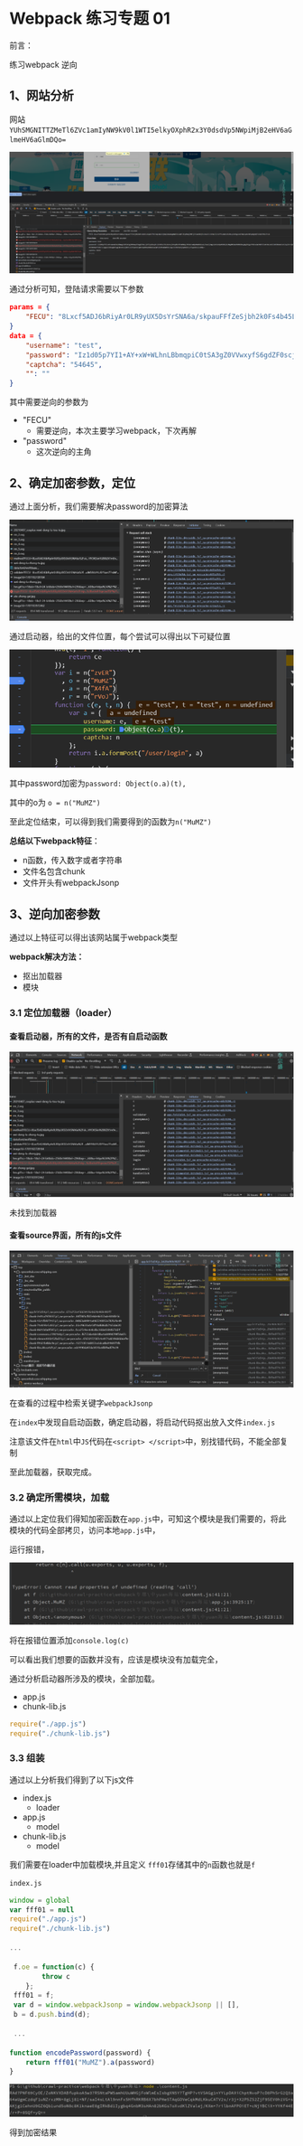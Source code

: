 # Webpack 练习专题 01

前言：

练习webpack 逆向



## 1、网站分析

网站`YUhSMGNITTZMeTl6ZVc1amIyNW9kV0l1WTI5elkyOXphR2x3Y0dsdVp5NWpiMjB2eHV6aGlmeHV6aGlmDQo=`

![image-20231128004932272](00-resource/image-20231128004932272.png)

通过分析可知，登陆请求需要以下参数

```json
params = {
    "FECU": "8Lxcf5ADJ6bRiyAr0LR9yUX5DsYrSNA6a/skpauFFfZeSjbh2k0Fs4b45LvEqB1Ffk57xQ+XW215j0pG2AXuNogMmD551LWXPJlEy0hmjZMMTjZtJweKRHjFsIn6aTi+J6FmLll/zSff5z4mlniR19kcy5oPAgLeeOTNwIvp0c9NFqUBgYQfZC6DUT9hCCfL41"
}
data = {
    "username": "test",
    "password": "Iz1d05p7YI1+AY+xW+WLhnLBbmqpiC0tSA3gZ0VVwxyfS6gdZF0scjLPlZyd1nq1Fc22rBtGcCV1cBcA+jl4rqdDc4frW6NVqc5P6SG3+mhpARwDUGiuGz/SeuIj3mgs2aYu5x9p4KAhGj9zANg0MK2mcMAVNdiWcg0g1hZgy3YR2rwimJ40EYZJu4r8eLoV2ZiGRlk0aG6Ja7z1q2iFrrQYVdIb0ANaYf1MzFJc5gQa5ZUSbUgb07agCWhvAFx2jbM7LICBTSpV56IqN4+4pKMOuARdNsOLmlmPiEE0PeWDmM5hlchg+t3ChH5hutQJp0OGStszYIqaUOScEzvAMQ==",
    "captcha": "54645",
    "": ""
}
```

其中需要逆向的参数为

- "FECU"
  - 需要逆向，本次主要学习webpack，下次再解
- "password"
  - 这次逆向的主角

## 2、确定加密参数，定位

通过上面分析，我们需要解决password的加密算法

![image-20231128005345433](00-resource/image-20231128005345433.png)

通过启动器，给出的文件位置，每个尝试可以得出以下可疑位置

![image-20231128005529014](00-resource/image-20231128005529014.png)

其中password加密为`password: Object(o.a)(t),`

其中的o为 `o = n("MuMZ")`

至此定位结束，可以得到我们需要得到的函数为`n("MuMZ")`



**总结以下webpack特征**：

- n函数，传入数字或者字符串
- 文件名包含chunk
- 文件开头有webpackJsonp

## 3、逆向加密参数

通过以上特征可以得出该网站属于webpack类型

**webpack解决方法：**

- 抠出加载器
- 模块

### 3.1 定位加载器（loader）

#### **查看启动器，所有的文件，是否有自启动函数**

![image-20231128010031976](00-resource/image-20231128010031976.png)

未找到加载器

#### 查看source界面，所有的js文件

![image-20231128010133305](00-resource/image-20231128010133305.png)

在查看的过程中检索关键字`webpackJsonp`

在`index`中发现自启动函数，确定启动器，将启动代码抠出放入文件`index.js`

注意该文件在`html`中`JS`代码在`<script> </script>`中，别找错代码，不能全部复制

至此加载器，获取完成。

### 3.2 确定所需模块，加载

通过以上定位我们得知加密函数在`app.js`中，可知这个模块是我们需要的，将此模块的代码全部拷贝，访问本地`app.js`中，

运行报错，

![image-20231128010608555](00-resource/image-20231128010608555.png)

将在报错位置添加`console.log(c)`

可以看出我们想要的函数并没有，应该是模块没有加载完全，

通过分析启动器所涉及的模块，全部加载。

- app.js
- chunk-lib.js

```js
require("./app.js")
require("./chunk-lib.js")
```



### 3.3 组装

通过以上分析我们得到了以下js文件

- index.js
  - loader
- app.js
  - model
- chunk-lib.js
  - model

我们需要在loader中加载模块,并且定义 `fff01`存储其中的`n`函数也就是`f`

`index.js`

```js
window = global
var fff01 = null
require("./app.js")
require("./chunk-lib.js")

...

 f.oe = function(c) {
        throw c
    };
 fff01 = f;
 var d = window.webpackJsonp = window.webpackJsonp || [],
 b = d.push.bind(d);
 
 ...
 
function encodePassword(password) {
    return fff01("MuMZ").a(password)
}

```

![image-20231128010732693](00-resource/image-20231128010732693.png)

得到加密结果